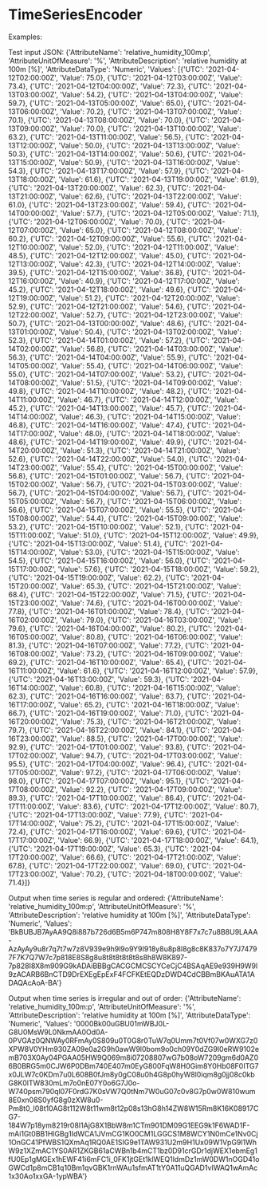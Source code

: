 # TimeSeriesEncoder

Examples:

Test input JSON:
{'AttributeName': 'relative_humidity_100m:p', 'AttributeUnitOfMeasure': '%', 'AttributeDescription': 'relative humidity at 100m [%]', 'AttributeDataType': 'Numeric', 'Values': [{'UTC': '2021-04-12T02:00:00Z', 'Value': 75.0}, {'UTC': '2021-04-12T03:00:00Z', 'Value': 73.4}, {'UTC': '2021-04-12T04:00:00Z', 'Value': 72.3}, {'UTC': '2021-04-13T03:00:00Z', 'Value': 54.2}, {'UTC': '2021-04-13T04:00:00Z', 'Value': 59.7}, {'UTC': '2021-04-13T05:00:00Z', 'Value': 65.0}, {'UTC': '2021-04-13T06:00:00Z', 'Value': 70.2}, {'UTC': '2021-04-13T07:00:00Z', 'Value': 70.1}, {'UTC': '2021-04-13T08:00:00Z', 'Value': 70.0}, {'UTC': '2021-04-13T09:00:00Z', 'Value': 70.0}, {'UTC': '2021-04-13T10:00:00Z', 'Value': 63.2}, {'UTC': '2021-04-13T11:00:00Z', 'Value': 56.5}, {'UTC': '2021-04-13T12:00:00Z', 'Value': 50.0}, {'UTC': '2021-04-13T13:00:00Z', 'Value': 50.3}, {'UTC': '2021-04-13T14:00:00Z', 'Value': 50.6}, {'UTC': '2021-04-13T15:00:00Z', 'Value': 50.9}, {'UTC': '2021-04-13T16:00:00Z', 'Value': 54.3}, {'UTC': '2021-04-13T17:00:00Z', 'Value': 57.9}, {'UTC': '2021-04-13T18:00:00Z', 'Value': 61.6}, {'UTC': '2021-04-13T19:00:00Z', 'Value': 61.9}, {'UTC': '2021-04-13T20:00:00Z', 'Value': 62.3}, {'UTC': '2021-04-13T21:00:00Z', 'Value': 62.6}, {'UTC': '2021-04-13T22:00:00Z', 'Value': 61.0}, {'UTC': '2021-04-13T23:00:00Z', 'Value': 59.4}, {'UTC': '2021-04-14T00:00:00Z', 'Value': 57.7}, {'UTC': '2021-04-12T05:00:00Z', 'Value': 71.1}, {'UTC': '2021-04-12T06:00:00Z', 'Value': 70.0}, {'UTC': '2021-04-12T07:00:00Z', 'Value': 65.0}, {'UTC': '2021-04-12T08:00:00Z', 'Value': 60.2}, {'UTC': '2021-04-12T09:00:00Z', 'Value': 55.6}, {'UTC': '2021-04-12T10:00:00Z', 'Value': 52.0}, {'UTC': '2021-04-12T11:00:00Z', 'Value': 48.5}, {'UTC': '2021-04-12T12:00:00Z', 'Value': 45.0}, {'UTC': '2021-04-12T13:00:00Z', 'Value': 42.3}, {'UTC': '2021-04-12T14:00:00Z', 'Value': 39.5}, {'UTC': '2021-04-12T15:00:00Z', 'Value': 36.8}, {'UTC': '2021-04-12T16:00:00Z', 'Value': 40.9}, {'UTC': '2021-04-12T17:00:00Z', 'Value': 45.2}, {'UTC': '2021-04-12T18:00:00Z', 'Value': 49.6}, {'UTC': '2021-04-12T19:00:00Z', 'Value': 51.2}, {'UTC': '2021-04-12T20:00:00Z', 'Value': 52.9}, {'UTC': '2021-04-12T21:00:00Z', 'Value': 54.6}, {'UTC': '2021-04-12T22:00:00Z', 'Value': 52.7}, {'UTC': '2021-04-12T23:00:00Z', 'Value': 50.7}, {'UTC': '2021-04-13T00:00:00Z', 'Value': 48.6}, {'UTC': '2021-04-13T01:00:00Z', 'Value': 50.4}, {'UTC': '2021-04-13T02:00:00Z', 'Value': 52.3}, {'UTC': '2021-04-14T01:00:00Z', 'Value': 57.2}, {'UTC': '2021-04-14T02:00:00Z', 'Value': 56.8}, {'UTC': '2021-04-14T03:00:00Z', 'Value': 56.3}, {'UTC': '2021-04-14T04:00:00Z', 'Value': 55.9}, {'UTC': '2021-04-14T05:00:00Z', 'Value': 55.4}, {'UTC': '2021-04-14T06:00:00Z', 'Value': 55.0}, {'UTC': '2021-04-14T07:00:00Z', 'Value': 53.2}, {'UTC': '2021-04-14T08:00:00Z', 'Value': 51.5}, {'UTC': '2021-04-14T09:00:00Z', 'Value': 49.8}, {'UTC': '2021-04-14T10:00:00Z', 'Value': 48.2}, {'UTC': '2021-04-14T11:00:00Z', 'Value': 46.7}, {'UTC': '2021-04-14T12:00:00Z', 'Value': 45.2}, {'UTC': '2021-04-14T13:00:00Z', 'Value': 45.7}, {'UTC': '2021-04-14T14:00:00Z', 'Value': 46.3}, {'UTC': '2021-04-14T15:00:00Z', 'Value': 46.8}, {'UTC': '2021-04-14T16:00:00Z', 'Value': 47.4}, {'UTC': '2021-04-14T17:00:00Z', 'Value': 48.0}, {'UTC': '2021-04-14T18:00:00Z', 'Value': 48.6}, {'UTC': '2021-04-14T19:00:00Z', 'Value': 49.9}, {'UTC': '2021-04-14T20:00:00Z', 'Value': 51.3}, {'UTC': '2021-04-14T21:00:00Z', 'Value': 52.6}, {'UTC': '2021-04-14T22:00:00Z', 'Value': 54.0}, {'UTC': '2021-04-14T23:00:00Z', 'Value': 55.4}, {'UTC': '2021-04-15T00:00:00Z', 'Value': 56.8}, {'UTC': '2021-04-15T01:00:00Z', 'Value': 56.7}, {'UTC': '2021-04-15T02:00:00Z', 'Value': 56.7}, {'UTC': '2021-04-15T03:00:00Z', 'Value': 56.7}, {'UTC': '2021-04-15T04:00:00Z', 'Value': 56.7}, {'UTC': '2021-04-15T05:00:00Z', 'Value': 56.7}, {'UTC': '2021-04-15T06:00:00Z', 'Value': 56.6}, {'UTC': '2021-04-15T07:00:00Z', 'Value': 55.5}, {'UTC': '2021-04-15T08:00:00Z', 'Value': 54.4}, {'UTC': '2021-04-15T09:00:00Z', 'Value': 53.2}, {'UTC': '2021-04-15T10:00:00Z', 'Value': 52.1}, {'UTC': '2021-04-15T11:00:00Z', 'Value': 51.0}, {'UTC': '2021-04-15T12:00:00Z', 'Value': 49.9}, {'UTC': '2021-04-15T13:00:00Z', 'Value': 51.4}, {'UTC': '2021-04-15T14:00:00Z', 'Value': 53.0}, {'UTC': '2021-04-15T15:00:00Z', 'Value': 54.5}, {'UTC': '2021-04-15T16:00:00Z', 'Value': 56.0}, {'UTC': '2021-04-15T17:00:00Z', 'Value': 57.6}, {'UTC': '2021-04-15T18:00:00Z', 'Value': 59.2}, {'UTC': '2021-04-15T19:00:00Z', 'Value': 62.2}, {'UTC': '2021-04-15T20:00:00Z', 'Value': 65.3}, {'UTC': '2021-04-15T21:00:00Z', 'Value': 68.4}, {'UTC': '2021-04-15T22:00:00Z', 'Value': 71.5}, {'UTC': '2021-04-15T23:00:00Z', 'Value': 74.6}, {'UTC': '2021-04-16T00:00:00Z', 'Value': 77.8}, {'UTC': '2021-04-16T01:00:00Z', 'Value': 78.4}, {'UTC': '2021-04-16T02:00:00Z', 'Value': 79.0}, {'UTC': '2021-04-16T03:00:00Z', 'Value': 79.6}, {'UTC': '2021-04-16T04:00:00Z', 'Value': 80.2}, {'UTC': '2021-04-16T05:00:00Z', 'Value': 80.8}, {'UTC': '2021-04-16T06:00:00Z', 'Value': 81.3}, {'UTC': '2021-04-16T07:00:00Z', 'Value': 77.2}, {'UTC': '2021-04-16T08:00:00Z', 'Value': 73.2}, {'UTC': '2021-04-16T09:00:00Z', 'Value': 69.2}, {'UTC': '2021-04-16T10:00:00Z', 'Value': 65.4}, {'UTC': '2021-04-16T11:00:00Z', 'Value': 61.6}, {'UTC': '2021-04-16T12:00:00Z', 'Value': 57.9}, {'UTC': '2021-04-16T13:00:00Z', 'Value': 59.3}, {'UTC': '2021-04-16T14:00:00Z', 'Value': 60.8}, {'UTC': '2021-04-16T15:00:00Z', 'Value': 62.3}, {'UTC': '2021-04-16T16:00:00Z', 'Value': 63.7}, {'UTC': '2021-04-16T17:00:00Z', 'Value': 65.2}, {'UTC': '2021-04-16T18:00:00Z', 'Value': 66.7}, {'UTC': '2021-04-16T19:00:00Z', 'Value': 71.0}, {'UTC': '2021-04-16T20:00:00Z', 'Value': 75.3}, {'UTC': '2021-04-16T21:00:00Z', 'Value': 79.7}, {'UTC': '2021-04-16T22:00:00Z', 'Value': 84.1}, {'UTC': '2021-04-16T23:00:00Z', 'Value': 88.5}, {'UTC': '2021-04-17T00:00:00Z', 'Value': 92.9}, {'UTC': '2021-04-17T01:00:00Z', 'Value': 93.8}, {'UTC': '2021-04-17T02:00:00Z', 'Value': 94.7}, {'UTC': '2021-04-17T03:00:00Z', 'Value': 95.5}, {'UTC': '2021-04-17T04:00:00Z', 'Value': 96.4}, {'UTC': '2021-04-17T05:00:00Z', 'Value': 97.2}, {'UTC': '2021-04-17T06:00:00Z', 'Value': 98.0}, {'UTC': '2021-04-17T07:00:00Z', 'Value': 95.1}, {'UTC': '2021-04-17T08:00:00Z', 'Value': 92.2}, {'UTC': '2021-04-17T09:00:00Z', 'Value': 89.3}, {'UTC': '2021-04-17T10:00:00Z', 'Value': 86.4}, {'UTC': '2021-04-17T11:00:00Z', 'Value': 83.6}, {'UTC': '2021-04-17T12:00:00Z', 'Value': 80.7}, {'UTC': '2021-04-17T13:00:00Z', 'Value': 77.9}, {'UTC': '2021-04-17T14:00:00Z', 'Value': 75.2}, {'UTC': '2021-04-17T15:00:00Z', 'Value': 72.4}, {'UTC': '2021-04-17T16:00:00Z', 'Value': 69.6}, {'UTC': '2021-04-17T17:00:00Z', 'Value': 66.9}, {'UTC': '2021-04-17T18:00:00Z', 'Value': 64.1}, {'UTC': '2021-04-17T19:00:00Z', 'Value': 65.3}, {'UTC': '2021-04-17T20:00:00Z', 'Value': 66.6}, {'UTC': '2021-04-17T21:00:00Z', 'Value': 67.8}, {'UTC': '2021-04-17T22:00:00Z', 'Value': 69.0}, {'UTC': '2021-04-17T23:00:00Z', 'Value': 70.2}, {'UTC': '2021-04-18T00:00:00Z', 'Value': 71.4}]}

Output when time series is regular and ordered:
{'AttributeName': 'relative_humidity_100m:p', 'AttributeUnitOfMeasure': '%', 'AttributeDescription': 'relative humidity at 100m [%]', 'AttributeDataType': 'Numeric', 'Values': 'BkBUBJB7AyAA9Q8i887b726d6B5m6P747m808H8Y8F7x7c7u8B8U9LAAA-AzAyAy9u8r7q7t7w7z8V939e9h9l9o9Y9I918y8u8p8l8g8c8K837o7Y7J74797F7K7Q7W7c7p818E8S8g8u8t8t8t8t8t8s8h8W8K897-7p828I8X8m909G9kADAiBBBgCACGCMCSCYCeCjC4BSAqAE9e939H9W9l9zACARB6BnCTD9DrEXEgEpExF4FCFKEtEQDzDWD4CdCBBmBKAuATA1ADAQAcAoA-BA'}

Output when time series is irregular and out of order:
{'AttributeName': 'relative_humidity_100m:p', 'AttributeUnitOfMeasure': '%', 'AttributeDescription': 'relative humidity at 100m [%]', 'AttributeDataType': 'Numeric', 'Values': '0000Bk00uGBU01mWBJ0L-G8U0MsW9L0NkmAA0Od0A-0PVGAz0QNWAy0RFmAy0S809u0T0G8r0TuW7q0Umm7t0Vf07w0WXG7z0XPW8V0YHm930ZA09e0a2G9h0awW9l0bom9o0ch09Y0dZG9I0eRW9102emB703X0Ay04PGAA05HW9Q069m8i07208807wG7b08oW7209gm6d0AZ06B0BRG5m0CJW6P0DBm740E407m0EyG800FqW8H0Gim8Y0Hb08F0ITG7x0JLW7c0KDm7u0L608B0fJm8y0gC08u0h4G8p0hyW8l0iqm8g0jj08c0kbG8K0lTW830mLm7o0nE07Y0o6G7J0o-W740psm790ql07F0rdG7K0sVW7Q0tNm7W0uG07c0v8G7p0w0W810wum8E0xn08S0yfG8g0zXW8u0-Pm8t0_I08t10AG8t112W8t11wm8t12p08s13hG8h14ZW8W15Rm8K16K08917CG7-184W7p18ym8219r08I1AjG8X1BbW8m1CTm901DM09G1EEG9k1F6WAD1F-mAi1Gt0BB1HlGBg1IdWCA1JVmCG1KO0CM1LGGCS1M8WCY1N0mCe1Nv0Cj1OnGC41PfWBS1QXmAq1RQ0AE1SIG9e1TAW931U2m9H1Ux09W1VpG9l1WhW9z1XZmAC1YS0AR1ZKGB61aCWBn1b4mCT1bz0D91crGDr1djWEX1ebmEg1fU0Ep1gMGEx1hEWF41i6mFC1i_0FK1jtGEt1klWEQ1ldmDz1mW0DW1nOGD41oGWCd1p8mCB1q10Bm1qvGBK1rnWAu1sfmAT1tY0A11uQGAD1vIWAQ1wAmAc1x30Ao1xxGA-1ypWBA'}
